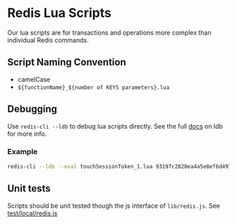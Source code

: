 # Redis Lua Scripts

Our lua scripts are for transactions and operations more complex than individual Redis commands.

## Script Naming Convention

- camelCase
- `${functionName}_${number of KEYS parameters}.lua`

## Debugging

Use `redis-cli --ldb` to debug lua scripts directly. See the full [docs](https://redis.io/topics/ldb) on ldb for more info.

### Example

```sh
redis-cli --ldb --eval touchSessionToken_1.lua 93197c2820ea4a5e8ef6d497e4d3c0d0 , '{"lastAccessTime":1573067619720,"uaBrowser":"Firefox","uaBrowserVersion":"70.0","uaDeviceType":null,"uaOS":"Mac OS X","uaOSVersion":"10.14","id":"d254d19226708e5864bb0f526c7817532c7770758a888374423a70346ad621d2"}'
```

## Unit tests

Scripts should be unit tested though the js interface of `lib/redis.js`. See [test/local/redis.js](../../test/local/redis.js)
